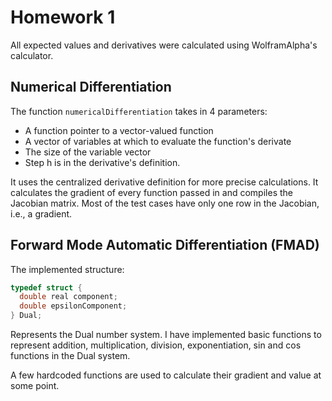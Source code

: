 # Homework 1

All expected values and derivatives were calculated using WolframAlpha's calculator.

## Numerical Differentiation

The function `numericalDifferentiation` takes in 4 parameters:

- A function pointer to a vector-valued function
- A vector of variables at which to evaluate the function's derivate
- The size of the variable vector
- Step h is in the derivative's definition.

It uses the centralized derivative definition for more precise calculations. It calculates the gradient of every function passed in and compiles the Jacobian matrix. Most of the test cases have only one row in the Jacobian, i.e., a gradient.

## Forward Mode Automatic Differentiation (FMAD)

The implemented structure:

```c
typedef struct {
  double real component;
  double epsilonComponent;
} Dual;
```

Represents the Dual number system. I have implemented basic functions to represent addition, multiplication, division, exponentiation, sin and cos functions in the Dual system.

A few hardcoded functions are used to calculate their gradient and value at some point.
